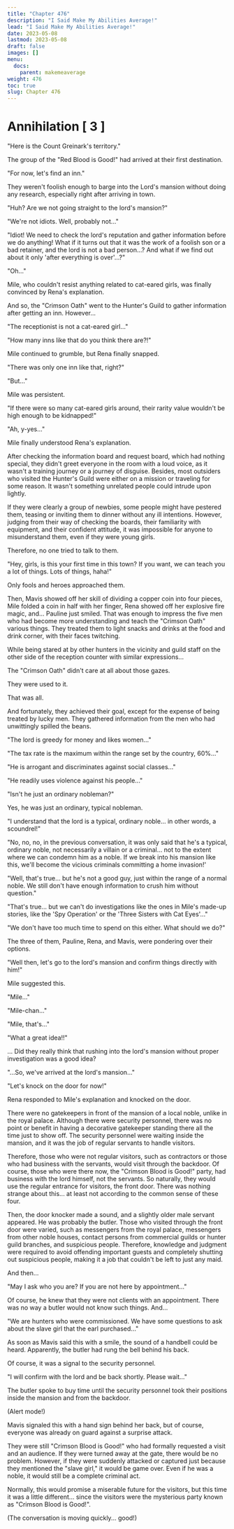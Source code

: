 ```yaml
---
title: "Chapter 476"
description: "I Said Make My Abilities Average!"
lead: "I Said Make My Abilities Average!"
date: 2023-05-08
lastmod: 2023-05-08
draft: false
images: []
menu:
  docs:
    parent: makemeaverage
weight: 476
toc: true
slug: Chapter 476
---
```

# Annihilation [ 3 ]
"Here is the Count Greinark's territory."

The group of the "Red Blood is Good!" had arrived at their first destination.

"For now, let's find an inn."

They weren't foolish enough to barge into the Lord's mansion without doing any research, especially right after arriving in town.

"Huh? Are we not going straight to the lord's mansion?"

"We're not idiots. Well, probably not..."

"Idiot! We need to check the lord's reputation and gather information before we do anything! What if it turns out that it was the work of a foolish son or a bad retainer, and the lord is not a bad person...? And what if we find out about it only 'after everything is over'...?"

"Oh..."

Mile, who couldn't resist anything related to cat-eared girls, was finally convinced by Rena's explanation.

And so, the "Crimson Oath" went to the Hunter's Guild to gather information after getting an inn. However...

"The receptionist is not a cat-eared girl..."

"How many inns like that do you think there are?!"

Mile continued to grumble, but Rena finally snapped.

"There was only one inn like that, right?"

"But..."

Mile was persistent.

"If there were so many cat-eared girls around, their rarity value wouldn't be high enough to be kidnapped!"

"Ah, y-yes..."

Mile finally understood Rena's explanation.

After checking the information board and request board, which had nothing special, they didn't greet everyone in the room with a loud voice, as it wasn't a training journey or a journey of disguise. Besides, most outsiders who visited the Hunter's Guild were either on a mission or traveling for some reason. It wasn't something unrelated people could intrude upon lightly.

If they were clearly a group of newbies, some people might have pestered them, teasing or inviting them to dinner without any ill intentions. However, judging from their way of checking the boards, their familiarity with equipment, and their confident attitude, it was impossible for anyone to misunderstand them, even if they were young girls.

Therefore, no one tried to talk to them.

"Hey, girls, is this your first time in this town? If you want, we can teach you a lot of things. Lots of things, haha!"

Only fools and heroes approached them.

Then, Mavis showed off her skill of dividing a copper coin into four pieces, Mile folded a coin in half with her finger, Rena showed off her explosive fire magic, and... Pauline just smiled. That was enough to impress the five men who had become more understanding and teach the "Crimson Oath" various things. They treated them to light snacks and drinks at the food and drink corner, with their faces twitching.

While being stared at by other hunters in the vicinity and guild staff on the other side of the reception counter with similar expressions...

The "Crimson Oath" didn't care at all about those gazes.

They were used to it.

That was all.

And fortunately, they achieved their goal, except for the expense of being treated by lucky men. They gathered information from the men who had unwittingly spilled the beans.

"The lord is greedy for money and likes women..."

"The tax rate is the maximum within the range set by the country, 60%..."

"He is arrogant and discriminates against social classes..."

"He readily uses violence against his people..."

"Isn't he just an ordinary nobleman?"

Yes, he was just an ordinary, typical nobleman.

"I understand that the lord is a typical, ordinary noble... in other words, a scoundrel!"

"No, no, no, in the previous conversation, it was only said that he's a typical, ordinary noble, not necessarily a villain or a criminal... not to the extent where we can condemn him as a noble. If we break into his mansion like this, we'll become the vicious criminals committing a home invasion!'

"Well, that's true... but he's not a good guy, just within the range of a normal noble. We still don't have enough information to crush him without question."

"That's true... but we can't do investigations like the ones in Mile's made-up stories, like the 'Spy Operation' or the 'Three Sisters with Cat Eyes'..."

"We don't have too much time to spend on this either. What should we do?"

The three of them, Pauline, Rena, and Mavis, were pondering over their options.

"Well then, let's go to the lord's mansion and confirm things directly with him!"

Mile suggested this.

"Mile..."

"Mile-chan..."

"Mile, that's..."

"What a great idea!!"

... Did they really think that rushing into the lord's mansion without proper investigation was a good idea?

"...So, we've arrived at the lord's mansion..."

"Let's knock on the door for now!"

Rena responded to Mile's explanation and knocked on the door.

There were no gatekeepers in front of the mansion of a local noble, unlike in the royal palace. Although there were security personnel, there was no point or benefit in having a decorative gatekeeper standing there all the time just to show off. The security personnel were waiting inside the mansion, and it was the job of regular servants to handle visitors.

Therefore, those who were not regular visitors, such as contractors or those who had business with the servants, would visit through the backdoor. Of course, those who were there now, the "Crimson Blood is Good!" party, had business with the lord himself, not the servants. So naturally, they would use the regular entrance for visitors, the front door. There was nothing strange about this... at least not according to the common sense of these four.

Then, the door knocker made a sound, and a slightly older male servant appeared. He was probably the butler. Those who visited through the front door were varied, such as messengers from the royal palace, messengers from other noble houses, contact persons from commercial guilds or hunter guild branches, and suspicious people. Therefore, knowledge and judgment were required to avoid offending important guests and completely shutting out suspicious people, making it a job that couldn't be left to just any maid.

And then...

"May I ask who you are? If you are not here by appointment..."

Of course, he knew that they were not clients with an appointment. There was no way a butler would not know such things. And...

"We are hunters who were commissioned. We have some questions to ask about the slave girl that the earl purchased..."

As soon as Mavis said this with a smile, the sound of a handbell could be heard. Apparently, the butler had rung the bell behind his back.

Of course, it was a signal to the security personnel.

"I will confirm with the lord and be back shortly. Please wait..."

The butler spoke to buy time until the security personnel took their positions inside the mansion and from the backdoor.

(Alert mode!)

Mavis signaled this with a hand sign behind her back, but of course, everyone was already on guard against a surprise attack.

They were still "Crimson Blood is Good!" who had formally requested a visit and an audience. If they were turned away at the gate, there would be no problem. However, if they were suddenly attacked or captured just because they mentioned the "slave girl," it would be game over. Even if he was a noble, it would still be a complete criminal act.

Normally, this would promise a miserable future for the visitors, but this time it was a little different... since the visitors were the mysterious party known as "Crimson Blood is Good!".

(The conversation is moving quickly... good!)